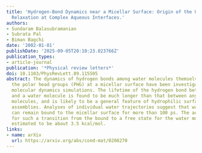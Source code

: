 ```yaml
---
title: 'Hydrogen-Bond Dynamics near a Micellar Surface: Origin of the Universal Slow
  Relaxation at Complex Aqueous Interfaces.'
authors:
- Sundaram Balasubramanian
- Subrata Pal
- Biman Bagchi
date: '2002-01-01'
publishDate: '2025-09-05T20:10:23.023766Z'
publication_types:
- article-journal
publication: '*Physical review letters*'
doi: 10.1103/PhysRevLett.89.115505
abstract: The dynamics of hydrogen bonds among water molecules themselves and with
  the polar head groups (PHG) at a micellar surface have been investigated by long
  molecular dynamics simulations. The lifetime of the hydrogen bond between a PHG
  and a water molecule is found to be much longer than that between any two water
  molecules, and is likely to be a general feature of hydrophilic surfaces of organized
  assemblies. Analyses of individual water trajectories suggest that water molecules
  can remain bound to the micellar surface for more than 100 ps. The activation energy
  for such a transition from the bound to a free state for the water molecules is
  estimated to be about 3.5 kcal/mol.
links:
- name: arXiv
  url: https://arxiv.org/abs/cond-mat/0208270
---
```

